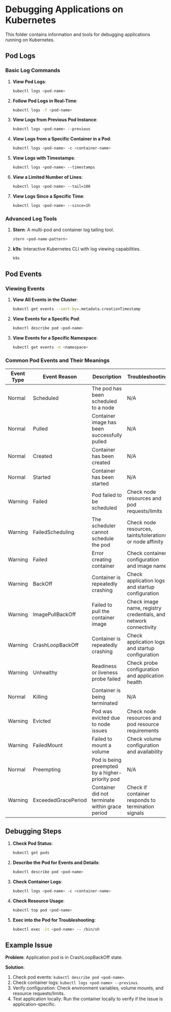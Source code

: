 # Debugging Applications on Kubernetes

This folder contains information and tools for debugging applications running on Kubernetes.

## Pod Logs

### Basic Log Commands

1. **View Pod Logs**:
   ```bash
   kubectl logs <pod-name>
   ```

2. **Follow Pod Logs in Real-Time**:
   ```bash
   kubectl logs -f <pod-name>
   ```

3. **View Logs from Previous Pod Instance**:
   ```bash
   kubectl logs <pod-name> --previous
   ```

4. **View Logs from a Specific Container in a Pod**:
   ```bash
   kubectl logs <pod-name> -c <container-name>
   ```

5. **View Logs with Timestamps**:
   ```bash
   kubectl logs <pod-name> --timestamps
   ```

6. **View a Limited Number of Lines**:
   ```bash
   kubectl logs <pod-name> --tail=100
   ```

7. **View Logs Since a Specific Time**:
   ```bash
   kubectl logs <pod-name> --since=1h
   ```

### Advanced Log Tools

1. **Stern**: A multi-pod and container log tailing tool.
   ```bash
   stern <pod-name-pattern>
   ```

2. **k9s**: Interactive Kubernetes CLI with log viewing capabilities.
   ```bash
   k9s
   ```

## Pod Events

### Viewing Events

1. **View All Events in the Cluster**:
   ```bash
   kubectl get events --sort-by=.metadata.creationTimestamp
   ```

2. **View Events for a Specific Pod**:
   ```bash
   kubectl describe pod <pod-name>
   ```

3. **View Events for a Specific Namespace**:
   ```bash
   kubectl get events -n <namespace>
   ```

### Common Pod Events and Their Meanings

| Event Type | Event Reason | Description | Troubleshooting |
|------------|-------------|-------------|----------------|
| Normal | Scheduled | The pod has been scheduled to a node | N/A |
| Normal | Pulled | Container image has been successfully pulled | N/A |
| Normal | Created | Container has been created | N/A |
| Normal | Started | Container has been started | N/A |
| Warning | Failed | Pod failed to be scheduled | Check node resources and pod requests/limits |
| Warning | FailedScheduling | The scheduler cannot schedule the pod | Check node resources, taints/tolerations, or node affinity |
| Warning | Failed | Error creating container | Check container configuration and image name |
| Warning | BackOff | Container is repeatedly crashing | Check application logs and startup configuration |
| Warning | ImagePullBackOff | Failed to pull the container image | Check image name, registry credentials, and network connectivity |
| Warning | CrashLoopBackOff | Container is repeatedly crashing | Check application logs and startup configuration |
| Warning | Unhealthy | Readiness or liveness probe failed | Check probe configuration and application health |
| Normal | Killing | Container is being terminated | N/A |
| Warning | Evicted | Pod was evicted due to node issues | Check node resources and pod resource requirements |
| Warning | FailedMount | Failed to mount a volume | Check volume configuration and availability |
| Normal | Preempting | Pod is being preempted by a higher-priority pod | N/A |
| Warning | ExceededGracePeriod | Container did not terminate within grace period | Check if container responds to termination signals |

## Debugging Steps

1. **Check Pod Status**:
   ```bash
   kubectl get pods
   ```

2. **Describe the Pod for Events and Details**:
   ```bash
   kubectl describe pod <pod-name>
   ```

3. **Check Container Logs**:
   ```bash
   kubectl logs <pod-name> -c <container-name>
   ```

4. **Check Resource Usage**:
   ```bash
   kubectl top pod <pod-name>
   ```

5. **Exec into the Pod for Troubleshooting**:
   ```bash
   kubectl exec -it <pod-name> -- /bin/sh
   ```

## Example Issue

**Problem**: Application pod is in CrashLoopBackOff state.

**Solution**:
1. Check pod events: `kubectl describe pod <pod-name>`.
2. Check container logs: `kubectl logs <pod-name> --previous`.
3. Verify configuration: Check environment variables, volume mounts, and resource requests/limits.
4. Test application locally: Run the container locally to verify if the issue is application-specific.